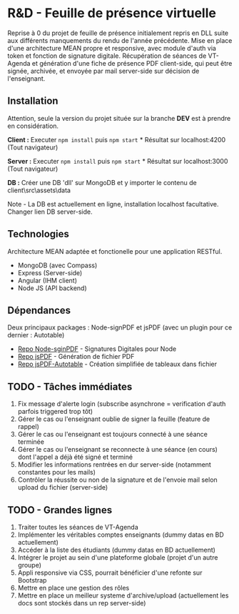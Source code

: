# R&D - Feuille de présence virtuelle

Reprise à 0 du projet de feuille de présence initialement repris en DLL suite aux différents manquements du rendu de l'année précédente. Mise en place d'une architecture MEAN propre et responsive, avec module d'auth via token et fonction de signature digitale. Récupération de séances de VT-Agenda et génération d'une fiche de présence PDF client-side, qui peut être signée, archivée, et envoyée par mail server-side sur décision de l'enseignant.

## Installation

Attention, seule la version du projet située sur la branche **DEV** est à prendre en considération.

**Client :** Executer ``npm install`` puis ``npm start``
	* Résultat sur localhost:4200 (Tout navigateur)

**Server :** Executer ``npm install`` puis ``npm start``
	* Résultat sur localhost:3000 (Tout navigateur)

**DB :** Créer une DB 'dll' sur MongoDB et y importer le contenu de client\src\assets\data

Note - La DB est actuellement en ligne, installation localhost facultative. Changer lien DB server-side.

## Technologies

Architecture MEAN adaptée et fonctionelle pour une application RESTful.

* MongoDB (avec Compass)
* Express (Server-side)
* Angular (IHM client)
* Node JS (API backend)

## Dépendances

Deux principaux packages : Node-signPDF et jsPDF (avec un plugin pour ce dernier : Autotable)

* [Repo Node-sginPDF](https://github.com/vbuch/node-signpdf) - Signatures Digitales pour Node
* [Repo jsPDF](https://github.com/MrRio/jsPDF) - Génération de fichier PDF
* [Repo jsPDF-Autotable](https://github.com/simonbengtsson/jsPDF-AutoTable) - Création simplifiée de tableaux dans fichier

## TODO - Tâches immédiates

1) Fix message d'alerte login (subscribe asynchrone = verification d'auth parfois triggered trop tôt)
2) Gérer le cas ou l'enseignant oublie de signer la feuille  (feature de rappel)
3) Gérer le cas ou l'enseignant est toujours connecté à une séance terminée
4) Gérer le cas ou l'enseignant se reconnecte à une séance (en cours) dont l'appel a déjà été signé et terminé
5) Modifier les informations rentrées en dur server-side (notamment constantes pour les mails)
6) Contrôler la réussite ou non de la signature et de l'envoie mail selon upload du fichier (server-side)

## TODO - Grandes lignes

1) Traiter toutes les séances de VT-Agenda
2) Implémenter les véritables comptes enseignants (dummy datas en BD actuellement)
3) Accéder à la liste des étudiants (dummy datas en BD actuellement)
4) Intégrer le projet au sein d'une plateforme globale (projet d'un autre groupe)
5) Appli responsive via CSS, pourrait bénéficier d'une refonte sur Bootstrap
6) Mettre en place une gestion des rôles
7) Mettre en place un meilleur systeme d'archive/upload (actuellement les docs sont stockés dans un rep server-side)





